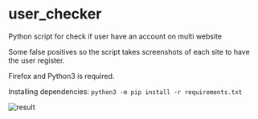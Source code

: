 # user_checker
Python script for check if user have an account on multi website

Some false positives so the script takes screenshots of each site to have the user register.

Firefox and Python3 is required.

Installing dependencies:
`python3 -m pip install -r requirements.txt`

![result](https://user-images.githubusercontent.com/32509744/204337015-0525d035-3333-43a8-9139-622f091cd7d5.png)
